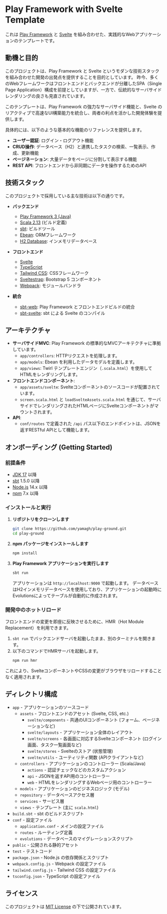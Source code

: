 # Play Framework with Svelte Template

これは [Play Framework](https://www.playframework.com/) と [Svelte](https://svelte.dev/) を組み合わせた、実践的なWebアプリケーションのテンプレートです。

## 動機と目的

このプロジェクトは、Play Framework と Svelte というモダンな技術スタックを組み合わせた開発の出発点を提供することを目的としています。
昨今、多くのWebフレームワークはフロントエンドとバックエンドが分離したSPA（Single Page Application）構成を前提としていますが、一方で、伝統的なサーバサイドレンダリングの良さも見直されています。

このテンプレートは、Play Framework の強力なサーバサイド機能と、Svelte のリアクティブで高速なUI構築能力を統合し、両者の利点を活かした開発体験を提供します。

具体的には、以下のような基本的な機能のリファレンスを提供します。

-   **ユーザー認証**: ログイン・ログアウト機能
-   **CRUD操作**: データベース（H2）と連携したタスクの検索、一覧表示、作成、更新機能
-   **ページネーション**: 大量データをページに分割して表示する機能
-   **REST API**: フロントエンドから非同期にデータを操作するためのAPI

## 技術スタック

このプロジェクトで採用している主な技術は以下の通りです。

-   **バックエンド**
    -   [Play Framework 3 (Java)](https://www.playframework.com/)
    -   [Scala 2.13](https://www.scala-lang.org/) (ビルド定義)
    -   [sbt](https://www.scala-sbt.org/): ビルドツール
    -   [Ebean](https://ebean.io/): ORMフレームワーク
    -   [H2 Database](https://www.h2database.com/): インメモリデータベース

-   **フロントエンド**
    -   [Svelte](https://svelte.dev/)
    -   [TypeScript](https://www.typescriptlang.org/)
    -   [Tailwind CSS](https://tailwindcss.com/): CSSフレームワーク
    -   [Sveltestrap](https://sveltestrap.github.io/): Bootstrap 5 コンポーネント
    -   [Webpack](https://webpack.js.org/): モジュールバンドラ

-   **統合**
    -   [sbt-web](https://github.com/sbt/sbt-web): Play Framework とフロントエンドビルドの統合
    -   [sbt-svelte](https://github.com/tanin47/sbt-svelte): sbt による Svelte のコンパイル

## アーキテクチャ

-   **サーバサイドMVC**: Play Framework の標準的なMVCアーキテクチャに準拠しています。
    -   `app/controllers`: HTTPリクエストを処理します。
    -   `app/models`: Ebean を利用したデータモデルを定義します。
    -   `app/views`: Twirl テンプレートエンジン（`.scala.html`）を使用してHTMLをレンダリングします。
-   **フロントエンドコンポーネント**:
    -   `app/assets/svelte`: Svelteコンポーネントのソースコードが配置されています。
    -   `screen.scala.html` と `loadSvelteAssets.scala.html` を通じて、サーバサイドでレンダリングされたHTMLページにSvelteコンポーネントがマウントされます。
-   **API**:
    -   `conf/routes` で定義された `/api` パス以下のエンドポイントは、JSONを返すRESTful APIとして機能します。

## オンボーディング (Getting Started)

### 前提条件

-   [JDK 17](https://adoptium.net/) 以降
-   [sbt](https://www.scala-sbt.org/download.html) 1.5.0 以降
-   [Node.js](https://nodejs.org/) 14.x 以降
-   [npm](https://www.npmjs.com/) 7.x 以降

### インストールと実行

1.  **リポジトリをクローンします**
    ```bash
    git clone https://github.com/yamagh/play-ground.git
    cd play-ground
    ```

2.  **npm パッケージをインストールします**
    ```bash
    npm install
    ```

3.  **Play Framework アプリケーションを実行します**
    ```bash
    sbt run
    ```
    アプリケーションは `http://localhost:9000` で起動します。
    データベースはH2インメモリデータベースを使用しており、アプリケーションの起動時にEvolutionsによってテーブルが自動的に作成されます。

### 開発中のホットリロード

フロントエンドの変更を即座に反映させるために、HMR（Hot Module Replacement）を利用できます。

1.  `sbt run` でバックエンドサーバを起動したまま、別のターミナルを開きます。
2.  以下のコマンドでHMRサーバを起動します。
    ```bash
    npm run hmr
    ```

これにより、SvelteコンポーネントやCSSの変更がブラウザをリロードすることなく適用されます。

## ディレクトリ構成

- `app` - アプリケーションのソースコード
  - `assets` - フロントエンドのアセット (Svelte, CSS, etc.)
    - `svelte/components` - 共通のUIコンポーネント (フォーム、ページネーションなど)
    - `svelte/layouts` - アプリケーション全体のレイアウト
    - `svelte/screens` - 各画面に対応するSvelteコンポーネント (ログイン画面、タスク一覧画面など)
    - `svelte/stores` - Svelteのストア (状態管理)
    - `svelte/utils` - ユーティリティ関数 (APIクライアントなど)
  - `controllers` - アプリケーションのコントローラー (Scala/Java)
    - `actions` - 認証チェックなどのカスタムアクション
    - `api` - JSONを返すAPI用のコントローラー
    - `web` - HTMLをレンダリングするWebページ用のコントローラー
  - `models` - アプリケーションのビジネスロジック (モデル)
  - `repository` - データベースアクセス層
  - `services` - サービス層
  - `views` - テンプレート (主に `scala.html`)
- `build.sbt` - sbt のビルドスクリプト
- `conf` - 設定ファイル
  - `application.conf` - メインの設定ファイル
  - `routes` - ルーティング定義
  - `evolutions` - データベースのマイグレーションスクリプト
- `public` - 公開される静的アセット
- `test` - テストコード
- `package.json` - Node.js の依存関係とスクリプト
- `webpack.config.js` - Webpack の設定ファイル
- `tailwind.config.js` - Tailwind CSS の設定ファイル
- `tsconfig.json` - TypeScript の設定ファイル

## ライセンス

このプロジェクトは [MIT License](LICENSE) の下で公開されています。
